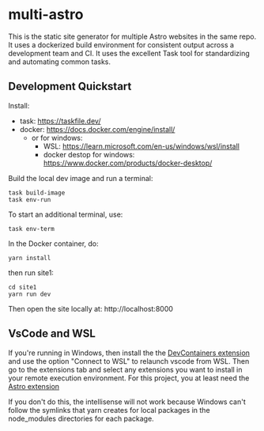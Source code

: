 # multi-astro

This is the static site generator for multiple Astro websites in the same repo.  It uses a
dockerized build environment for consistent output across a development team and CI.  It uses the
excellent Task tool for standardizing and automating common tasks.

## Development Quickstart

Install:
- task: https://taskfile.dev/
- docker: https://docs.docker.com/engine/install/
  - or for windows:
    - WSL: https://learn.microsoft.com/en-us/windows/wsl/install
    - docker destop for windows: https://www.docker.com/products/docker-desktop/


Build the local dev image and run a terminal:

```
task build-image
task env-run
```

To start an additional terminal, use:

```
task env-term
```

In the Docker container, do:

```
yarn install
```

then run site1:

```
cd site1
yarn run dev
```

Then open the site locally at: http://localhost:8000

## VsCode and WSL

If you're running in Windows, then install the the 
[DevContainers extension](https://marketplace.visualstudio.com/items?itemName=ms-vscode-remote.remote-containers) 
and use the option "Connect to WSL" to relaunch vscode from WSL.  Then go to the
extensions tab and select any extensions you want to install in your remote execution environment.
For this project, you at least need the 
[Astro extension](https://marketplace.visualstudio.com/items?itemName=astro-build.astro-vscode)

If you don't do this, the intellisense will not work because Windows can't follow the symlinks that
yarn creates for local packages in the node_modules directories for each package.